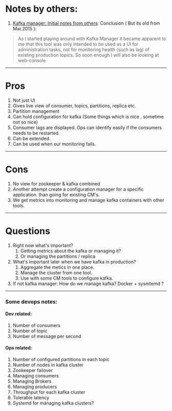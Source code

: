 # Notes by others:
1. [Kafka manager: Initial notes from others](http://edbaker.weebly.com/blog/install-and-evaluation-of-yahoos-kafka-manager): Conclusion ( But its old from Mar.2015 ):

>  As I started playing around with Kafka Manager it became apparent to me that this tool was only intended to be used as a UI for administration tasks, not for monitoring health (such as lag) of existing production topics. So soon enough I will also be looking at web-console

----

# Pros
1. Not just UI
2. Gives live view of consumer, topics, partitions, replica etc.
3. Partition management
4. Can hold configuration for kafka (Some things which is nice , sometime not so nice)
5. Consumer lags are displayed. Ops can identify easily if the consumers needs to be restarted.
6. Can be extended.
7. Can be used when our monitoring fails.

-----
# Cons
1. No view for zookeeper & kafka combined
2. Another attempt create a configuration manager for a specific application. than going for existing CM's.
3. We get metrics into monitoring and manage kafka containers with other tools.  

----

# Questions
1. Right now what's important?
   1. Getting metrics about the kafka or managing it?
   2. Or managing the partitions / replica
2. What's important later when we have kafka in production?
   1. Aggregate the metics in one place.
   2. Manage the  cluster from one tool.
   3. Use with some CM tools to configure kafka.  
3. If not kafka manager: How do we manage kafka? Docker + sysmtemd ?


----

### Some devops notes:
#### Dev related:
1. Number of consumers
2. Number of topic
3. Number of message per second

#### Ops related:
1. Number of configured partitions in each topic
2. Number of nodes in kafka cluster
3. Zookeeper failover
4. Managing consumers
5. Managing Brokers
6. Managing producers
7. Throughput for each kafka cluster
8. Tolerable latency
9. Systemd for managing kafka clusters?
